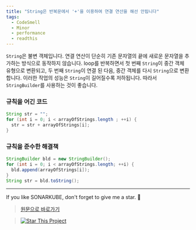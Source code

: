 ```yaml
---
title: "String은 반복문에서 '+'을 이용하여 연결 연산을 해선 안됩니다"
tags:
  - CodeSmell
  - Minor
  - performance
  - readthis
---
```


`String`은 불변 객체입니다.
연결 연산이 단순히 기존 문자열의 끝에 새로운 문자열을 추가하는 방식으로 동작하지 않습니다.
loop를 반복하면서 첫 번째 `String`이 중간 객체 유형으로 변환되고, 두 번째 `String`이 연결 된 다음, 중간 객체를 다시 `String`으로 변환합니다.
이러한 작업의 성능은 `String`이 길어질수록 저하됩니다.
따라서 `StringBuilder`를 사용하는 것이 좋습니다.

### 규칙을 어긴 코드

```java
String str = "";
for (int i = 0; i < arrayOfStrings.length ; ++i) {
  str = str + arrayOfStrings[i];
}
```

### 규칙을 준수한 해결책

```java
StringBuilder bld = new StringBuilder();
for (int i = 0; i < arrayOfStrings.length; ++i) {
  bld.append(arrayOfStrings[i]);
}
String str = bld.toString();
```

---

If you like SONARKUBE, don't forget to give me a star. :star2:

> [원문으로 바로가기](https://rules.sonarsource.com/java/RSPEC-1643)

> [![Star This Project](https://img.shields.io/github/stars/kantabile/sonarkube.svg?label=Stars&style=social)](https://github.com/kantabile/sonarkube)
